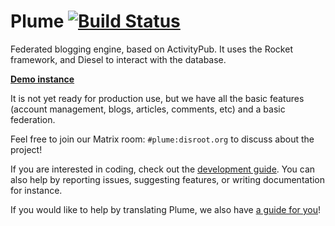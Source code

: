 # Plume [![Build Status](https://travis-ci.org/Plume-org/Plume.svg?branch=master)](https://travis-ci.org/Plume-org/Plume)

Federated blogging engine, based on ActivityPub. It uses the Rocket framework, and Diesel to interact with the database.

[**Demo instance**](https://baptiste.gelez.xyz/)

It is not yet ready for production use, but we have all the basic features (account management, blogs, articles, comments, etc) and a basic federation.

Feel free to join our Matrix room: `#plume:disroot.org` to discuss about the project!

If you are interested in coding, check out the [development guide](https://github.com/Plume-org/Plume/blob/master/docs/DEVELOPMENT.md). You can also help by reporting issues, suggesting features, or writing documentation for instance.

If you would like to help by translating Plume, we also have [a guide for you](https://github.com/Plume-org/Plume/blob/master/docs/INTERNATIONALIZATION.md)!
